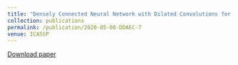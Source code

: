 ```yaml
---
title: "Densely Connected Neural Network with Dilated Convolutions for Real-Time Speech Enhancement in the Time Domain"
collection: publications
permalink: /publication/2020-05-08-DDAEC-7
venue: ICASSP
---
```

[Download paper](http://ashutosh620.github.io/files/DDAEC_ICASSP_2020.pdf)
